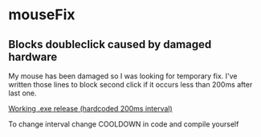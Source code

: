 # mouseFix
## Blocks doubleclick caused by damaged hardware

My mouse has been damaged so I was looking for temporary fix.
I've written those lines to block second click if it occurs less than 200ms after last one.

[Working .exe release (hardcoded 200ms interval)](https://github.com/nowakowsky/mouseFix/releases)

To change interval change COOLDOWN in code and compile yourself
